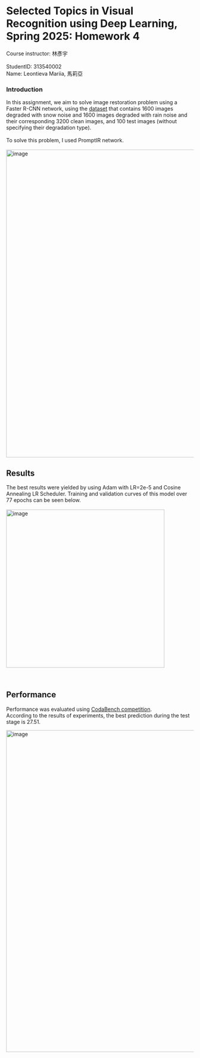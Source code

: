 # Selected Topics in Visual Recognition using Deep Learning, Spring 2025: Homework 4
Course instructor: 林彥宇<br>
<br>
StudentID: 313540002<br>
Name: Leontieva Mariia, 馬莉亞<br>

### Introduction

In this assignment, we aim to solve image restoration problem using a Faster R-CNN network, using the [dataset](https://drive.google.com/drive/folders/1Q4qLPMCKdjn-iGgXV_8wujDmvDpSI1ul?usp=share_link) that contains 1600 images degraded with snow noise and 1600 images degraded with rain noise and their corresponding 3200 clean images, and 100 test images (without specifying their degradation type).<br>
<br>
To solve this problem, I used PromptIR network.<br>
<br>
<img width="827" alt="image" src="https://github.com/user-attachments/assets/0366fb6a-afdb-42ef-acc7-1b2cf0dab292" />
<br>


## Results
The best results were yielded by using Adam with LR=2e-5 and Cosine Annealing LR Scheduler. Training and validation curves of this model over 77 epochs can be seen below.<br>
<br>
<img width="425" alt="image" src="https://github.com/user-attachments/assets/1a93d46e-8746-4fcc-9510-a78a25b3572c" />

<br>

## Performance
Performance was evaluated using [CodaBench competition](https://www.codabench.org/competitions/7834/?secret_key=3ee0f511-d399-4221-b897-98cb11701cb6).<br>
According to the results of experiments, the best prediction during the test stage is 27.51.

<img width="865" alt="image" src="https://github.com/user-attachments/assets/241aad56-493a-4417-bae8-64e4dd62d3ae" />


